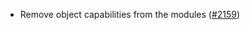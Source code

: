 - Remove object capabilities from the modules
  ([#2159](https://github.com/informalsystems/ibc-rs/issues/2159))